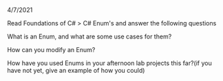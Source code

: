 4/7/2021

Read Foundations of C# > C# Enum's and answer the following questions

What is an Enum, and what are some use cases for them?

How can you modify an Enum?

How have you used Enums in your afternoon lab projects this far?(if you have not yet, give an example of how you could)